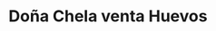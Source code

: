 ---
title: "Doña Chela venta Huevos"
url: /municipio-el-alto/dona-chela-venta-huevos/
shop: quiosco
---